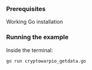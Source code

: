 ### Prerequisites
Working Go installation

### Running the example
Inside the terminal: 

```bash
go run cryptowarpio_getdata.go
```

